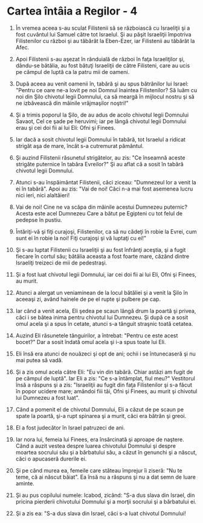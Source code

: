 # Cartea &#238;nt&#226;ia a Regilor - 4

1. În vremea aceea s-au sculat Filistenii să se războiască cu Israeliţii şi a fost cuvântul lui Samuel către tot Israelul. Şi au păşit Israeliţii împotriva Filistenilor cu război şi au tăbărât la Eben-Ezer, iar Filistenii au tăbărât la Afec. 

2. Apoi Filistenii s-au aşezat în rânduială de război în faţa Israeliţilor şi, dându-se bătălia, au fost bătuţi Israeliţii de către Filisteni, care au ucis pe câmpul de luptă ca la patru mii de oameni. 

3. După aceea au venit oamenii în, tabără şi au spus bătrânilor lui Israel: "Pentru ce oare ne-a lovit pe noi Domnul înaintea Filistenilor? Să luăm cu noi din Şilo chivotul legii Domnului, ca să meargă în mijlocul nostru şi să ne izbăvească din mâinile vrăjmaşilor noştri!" 

4. Şi a trimis poporul la Şilo, de au adus de acolo chivotul legii Domnului Savaot, Cel ce şade pe heruvimi; iar pe lângă chivotul legii Domnului erau şi cei doi fii ai lui Eli: Ofni şi Finees. 

5. Iar dacă a sosit chivotul legii Domnului în tabără, tot Israelul a ridicat strigăt aşa de mare, încât s-a cutremurat pământul. 

6. Şi auzind Filistenii răsunetul strigătelor, au zis: "Ce înseamnă aceste strigăte puternice în tabăra Evreilor?" Şi au aflat că a sosit în tabără chivotul legii Domnului. 

7. Atunci s-au înspăimântat Filistenii, căci ziceau: "Dumnezeul lor a venit la ei în tabără". Apoi au zis: "Vai de noi! Căci n-a mai fost asemenea lucru nici ieri, nici alaltăieri! 

8. Vai de noi! Cine ne va scăpa din mâinile acestui Dumnezeu puternic? Acesta este acel Dumnezeu Care a bătut pe Egipteni cu tot felul de pedepse în pustiu. 

9. Întăriţi-vă şi fiţi curajoşi, Filistenilor, ca să nu cădeţi în robie la Evrei, cum sunt ei în robie la noi! Fiţi curajoşi şi vă luptaţi cu ei!" 

10. Şi s-au luptat Filistenii cu Israeliţii şi au fost înfrânţi aceştia, şi a fugit fiecare în cortul său; bătălia aceasta a fost foarte mare, căzând dintre Israeliţi treizeci de mii de pedestraşi. 

11. Şi a fost luat chivotul legii Domnului, iar cei doi fii ai lui Eli, Ofni şi Finees, au murit. 

12. Atunci a alergat un veniaminean de la locul bătăliei şi a venit la Şilo în aceeaşi zi, având hainele de pe el rupte şi pulbere pe cap. 

13. Iar când a venit acela, Eli şedea pe scaun lângă drum la poartă şi privea, căci i se bătea inima pentru chivotul lui Dumnezeu. Şi după ce a sosit omul acela şi a spus în cetate, atunci s-a tânguit straşnic toată cetatea. 

14. Auzind Eli răsunetele tânguirilor, a întrebat: "Pentru ce este acest bocet?" Dar a sosit îndată omul acela şi i-a spus toate lui Eli. 

15. Eli însă era atunci de nouăzeci şi opt de ani; ochii i se întunecaseră şi nu mai putea să vadă. 

16. Şi a zis omul acela către Eli: "Eu vin din tabără. Chiar astăzi am fugit de pe câmpul de luptă". Iar Eli a zis: "Ce s-a întâmplat, fiul meu?" Vestitorul însă a răspuns şi a zis: "Israeliţii au fugit din faţa Filistenilor şi s-a făcut în popor ucidere mare; amândoi fiii tăi, Ofni şi Finees, au murit şi chivotul lui Dumnezeu a fost luat". 

17. Când a pomenit el de chivotul Domnului, Eli a căzut de pe scaun pe spate la poartă, şi-a rupt spinarea şi a murit, căci era bătrân şi greoi. 

18. El a fost judecător în Israel patruzeci de ani. 

19. Iar nora lui, femeia lui Finees, era însărcinată şi aproape de naştere. Când a auzit vestea despre luarea chivotului Domnului şi despre moartea socrului său şi a bărbatului său, a căzut în genunchi şi a născut, căci o apucaseră durerile ei. 

20. Şi pe când murea ea, femeile care stăteau împrejur îi ziseră: "Nu te teme, că ai născut băiat". Ea însă nu a răspuns şi nu a dat semn de luare aminte. 

21. Şi au pus copilului numele: Icabod, zicând: "S-a dus slava din Israel, din pricina pierderii chivotului Domnului şi a morţii socrului şi a bărbatului ei. 

22. Şi a zis ea: "S-a dus slava din Israel, căci s-a luat chivotul Domnului! 

